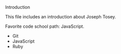 Introduction


This file includes an introduction about Joseph Tosey.

Favorite code school path: JavaScript.

* Git
* JavaScript
* Ruby
